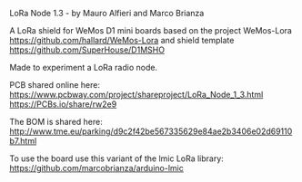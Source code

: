 LoRa Node 1.3 - by Mauro Alfieri and Marco Brianza

A LoRa shield for WeMos D1 mini boards
based on the project WeMos-Lora https://github.com/hallard/WeMos-Lora
and shield template https://github.com/SuperHouse/D1MSHO

Made to experiment a LoRa radio node.

PCB shared online here:
https://www.pcbway.com/project/shareproject/LoRa_Node_1_3.html
https://PCBs.io/share/rw2e9

The BOM is shared here:
http://www.tme.eu/parking/d9c2f42be567335629e84ae2b3406e02d69110b7.html

To use the board use this variant of the lmic LoRa library:
https://github.com/marcobrianza/arduino-lmic